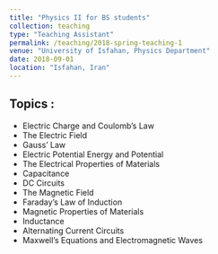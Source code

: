 ```yaml
---
title: "Physics II for BS students"
collection: teaching
type: "Teaching Assistant"
permalink: /teaching/2018-spring-teaching-1
venue: "University of Isfahan, Physics Department"
date: 2018-09-01
location: "Isfahan, Iran"
---
```

Topics :
---------
- Electric Charge and Coulomb’s Law
- The Electric Field
- Gauss’ Law
- Electric Potential Energy and Potential
- The Electrical Properties of Materials
- Capacitance 
- DC Circuits 
- The Magnetic Field 
- Faraday’s Law of Induction
- Magnetic Properties of Materials 
- Inductance 
- Alternating Current Circuits
- Maxwell’s Equations and Electromagnetic Waves 
